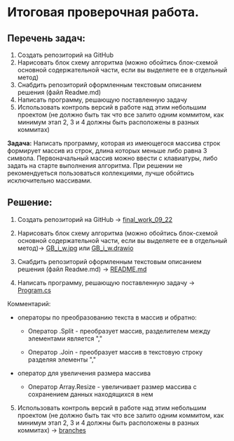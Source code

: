 # Итоговая проверочная работа.

## Перечень задач:
1. Создать репозиторий на GitHub
2. Нарисовать блок схему алгоритма (можно обойтись блок-схемой основной содержательной части, если вы выделяете ее в отдельный метод)
3. Снабдить репозиторий оформленным текстовым описанием решения (файл Readмe.md)
4. Написать программу, решающую поставленную задачу
5. Использовать контроль версий в работе над этим небольшим проектом (не должно быть так что все залито одним коммитом, как минимум этап 2, 3 и 4 должны быть расположены в разных коммитах)

**Задача:** Написать программу, которая из имеющегося массива строк формирует массив из строк, длина которых меньше либо равна 3 символа. Первоначальный массив можно ввести с клавиатуры, либо задать на старте выполнения алгоритма. При решении не рекомендуеться пользоваться коллекциями, лучше обойтись исключительно массивами.

## Решение:

1. Создать репозиторий на GitHub -> [final_work_09_22][gb1]

2. Нарисовать блок схему алгоритма (можно обойтись блок-схемой основной содержательной части, если вы выделяете ее в отдельный метод)-> [GB_i_w.jpg][gb2] или [GB_i_w.drawio][gb3]

3. Снабдить репозиторий оформленным текстовым описанием решения (файл Readмe.md) -> [README.md][gb4]

4. Написать программу, решающую поставленную задачу -> [Program.cs][gb5]

Комментарий:

- операторы по преобразованию текста в массив и обратно:

  * Оператор .Split - преобразует массив, разделителем между элементами является ","

  * Оператор .Join - преобразует массив в текстовую строку разделяя элементы "," 

- оператор для увеличения размера массива

  * Оператор Array.Resize - увеличивает размер массива с сохранением данных находящихся в нем
  
5. Использовать контроль версий в работе над этим небольшим проектом (не должно быть так что все залито одним коммитом, как минимум этап 2, 3 и 4 должны быть расположены в разных коммитах) -> [branches][gb6]

[gb1]: https://github.com/NikitaX007/final_work_09_22
[gb2]: https://github.com/NikitaX007/final_work_09_22/blob/master/GB_i_w.jpg
[gb3]: https://github.com/NikitaX007/final_work_09_22/blob/master/GB_i_w.drawio
[gb4]: https://github.com/NikitaX007/final_work_09_22/blob/main/README.md
[gb5]: https://github.com/NikitaX007/final_work_09_22/blob/master_2/zadanie/Program.cs
[gb6]: https://github.com/NikitaX007/final_work_09_22/branches
